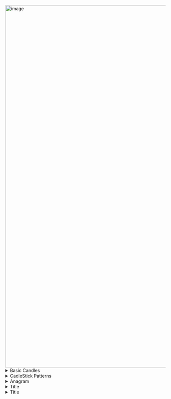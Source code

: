 <img width="1141" alt="image" src="https://user-images.githubusercontent.com/75510135/202055886-a28d54b7-b237-4fee-82bb-6181d9d26c96.png">


<details>
<summary>Basic Candles</summary>
<br>

  <img width="1145" alt="image" src="https://user-images.githubusercontent.com/75510135/201613815-57bb141c-3990-49b7-9a28-4db843da9cfd.png">

  <img width="1101" alt="image" src="https://user-images.githubusercontent.com/75510135/201616936-73ad769f-4ce8-4a82-a1a1-a314f16e4a66.png">
  
  <img width="1145" alt="image" src="https://user-images.githubusercontent.com/75510135/201617244-65a7467d-a8f1-4ce7-baf1-9e04096fa3e1.png">

  <img width="1145" alt="image" src="https://user-images.githubusercontent.com/75510135/201617392-80c2124b-119d-4144-b1de-6740a4a2501a.png">

  - example
  <img width="1145" alt="image" src="https://user-images.githubusercontent.com/75510135/201617680-5a3d797e-10d2-45b7-a978-cb727000fee1.png">

  <img width="1145" alt="image" src="https://user-images.githubusercontent.com/75510135/201617699-9e6552f7-0551-4b7b-b90a-8b994603eedd.png">

  <img width="1145" alt="image" src="https://user-images.githubusercontent.com/75510135/201617961-714fcbe1-bb99-4b25-87ff-8b8c2f4d1c65.png">

  <img width="1145" alt="image" src="https://user-images.githubusercontent.com/75510135/201618556-ff67fa91-4698-4f85-a7ab-580fae4d9a94.png">

  - example
  <img width="1145" alt="image" src="https://user-images.githubusercontent.com/75510135/201618653-03665dc7-1024-4f39-8b82-749f0f930338.png">

  <img width="1145" alt="image" src="https://user-images.githubusercontent.com/75510135/201618989-9bd398df-398f-4852-80d3-894aef73b79f.png">

  <img width="1145" alt="image" src="https://user-images.githubusercontent.com/75510135/201619843-a7c91a24-1d18-4dd0-a2d5-7fd0458e90ab.png">

  <img width="1145" alt="image" src="https://user-images.githubusercontent.com/75510135/201621280-19637973-3a8e-40b5-a9b2-a81d55932e77.png">

  <img width="1145" alt="image" src="https://user-images.githubusercontent.com/75510135/201621469-1baa6e56-2d72-4c15-a6b8-d60305f720c4.png">

  <img width="1145" alt="image" src="https://user-images.githubusercontent.com/75510135/201625851-feed4ebd-56b2-42dc-9589-256acab41daa.png">

 <img width="1145" alt="image" src="https://user-images.githubusercontent.com/75510135/201627011-ad00ee27-e18c-4768-88f5-bcedb3e59b65.png">
  
  <img width="1145" alt="image" src="https://user-images.githubusercontent.com/75510135/201628154-70f2733b-c3a1-4707-b361-58f5c543a70c.png">

  <img width="1145" alt="image" src="https://user-images.githubusercontent.com/75510135/201642527-f38012cc-3bcc-4413-a5a4-d23d84edcc26.png">

  <img width="1145" alt="image" src="https://user-images.githubusercontent.com/75510135/201642739-ff125bb2-6927-49ce-b759-5173b72c490a.png">

  <img width="1145" alt="image" src="https://user-images.githubusercontent.com/75510135/201642996-42880537-6ea9-4fa1-a1f7-c90618b1a4d3.png">

  <img width="1145" alt="image" src="https://user-images.githubusercontent.com/75510135/201647095-ab957ee1-d22f-4a85-96ac-bc990914dd73.png">

  <img width="1145" alt="image" src="https://user-images.githubusercontent.com/75510135/201647210-69ea1679-445e-4b47-99e7-ac63ec64bd4c.png">

  - example
  <img width="1145" alt="image" src="https://user-images.githubusercontent.com/75510135/201647307-b969ab77-4b80-4f69-906b-9a6f66d556bc.png">

  <img width="1145" alt="image" src="https://user-images.githubusercontent.com/75510135/201647326-fb98996c-fd58-4491-bcdf-106020a94cd3.png">

  <img width="1149" alt="image" src="https://user-images.githubusercontent.com/75510135/201667280-668cb153-03a3-4b96-adab-94f95f950fc1.png">

  <img width="1149" alt="image" src="https://user-images.githubusercontent.com/75510135/201667784-37c470f6-c5fb-46ae-bb5f-7d5fbbf7c01c.png">

  <img width="1149" alt="image" src="https://user-images.githubusercontent.com/75510135/201668145-9b025cf6-994a-4e0b-addf-fb48ac7017c6.png">
  
  <img width="1149" alt="image" src="https://user-images.githubusercontent.com/75510135/201668851-8a018715-92a1-4e07-ad54-bf48660191b1.png">

  <img width="1149" alt="image" src="https://user-images.githubusercontent.com/75510135/201669099-5b0f1c0f-b3b8-408c-ae09-b35144e84dac.png">

  <img width="1149" alt="image" src="https://user-images.githubusercontent.com/75510135/201669444-f6634bcb-989b-4643-ad48-01ac6766aa19.png">

  <img width="1149" alt="image" src="https://user-images.githubusercontent.com/75510135/201669544-77d4af78-57a1-44c1-9512-272be32be900.png">

  <img width="1149" alt="image" src="https://user-images.githubusercontent.com/75510135/201670153-e54c43fc-467d-4eb3-a482-d5d0b9c6a261.png">

  <img width="1149" alt="image" src="https://user-images.githubusercontent.com/75510135/201670276-dbf2c8ac-77f1-4795-8c5a-07b874be3c84.png">

  <img width="1149" alt="image" src="https://user-images.githubusercontent.com/75510135/201670357-e5cdd244-bd91-43d8-9b5d-8f8e94877ae1.png">

  <img width="1149" alt="image" src="https://user-images.githubusercontent.com/75510135/201670543-01eb808d-3b13-4c1f-9873-00f0f8417a1c.png">

  <img width="1149" alt="image" src="https://user-images.githubusercontent.com/75510135/201670916-6cecbd3d-cbab-43aa-80f5-560f0cac473d.png">

  <img width="1149" alt="image" src="https://user-images.githubusercontent.com/75510135/201671359-feae7388-c1ee-4619-bad5-61fe54110a0a.png">
  
  <img width="1149" alt="image" src="https://user-images.githubusercontent.com/75510135/201671659-a9b42b81-fdac-4a30-9153-c93239cd3cd1.png">

  <img width="1149" alt="image" src="https://user-images.githubusercontent.com/75510135/201671973-5db7a7c9-98fc-41fd-a7c6-558c6e574bfa.png">

 <img width="1149" alt="image" src="https://user-images.githubusercontent.com/75510135/201672335-450d4823-2231-4161-ae49-d95bf070d23d.png">
  
  
</details>



<details>
<summary>CadleStick Patterns</summary>
<br>

  <img width="1141" alt="image" src="https://user-images.githubusercontent.com/75510135/201684540-fc5b7310-9bcf-469d-bfb7-335fd4789427.png">

  <img width="1097" alt="image" src="https://user-images.githubusercontent.com/75510135/201685061-26f15a19-d6a4-46cd-9471-cdea700bd25b.png">

  <img width="1141" alt="image" src="https://user-images.githubusercontent.com/75510135/201685209-dae44b19-2508-44e4-bbba-c14aac403256.png">

  <img width="1141" alt="image" src="https://user-images.githubusercontent.com/75510135/201685656-ca4cac6c-b8a8-4faa-baf1-1705f43faf4a.png">

  <img width="1141" alt="image" src="https://user-images.githubusercontent.com/75510135/201686665-99888fa8-2da1-438d-adfa-e26906cb95e5.png">

  <img width="1141" alt="image" src="https://user-images.githubusercontent.com/75510135/201687186-aabf3068-b36f-4183-be3f-35e30a0a1eb1.png">

  <img width="1141" alt="image" src="https://user-images.githubusercontent.com/75510135/201687536-b87659d1-beff-47fb-a148-10aa961447b3.png">

  
  <img width="1141" alt="image" src="https://user-images.githubusercontent.com/75510135/201687864-617c82e6-8dea-4aa1-aaef-497561ad3471.png">

  
  <img width="1141" alt="image" src="https://user-images.githubusercontent.com/75510135/201689831-3b72f302-450f-4a08-9c2d-1f4e6ff8dbf9.png">

  <img width="1141" alt="image" src="https://user-images.githubusercontent.com/75510135/201690520-58d2b968-a44e-4ad6-9fa3-6f5d60b9c7ba.png">

  <img width="1141" alt="image" src="https://user-images.githubusercontent.com/75510135/201695037-acd2b1ff-2f8b-4085-9f0c-fef7156a20eb.png">

  <img width="1141" alt="image" src="https://user-images.githubusercontent.com/75510135/201695196-9d2da78d-cc78-4d84-8bfe-ce8f8b626c69.png">

  <img width="1141" alt="image" src="https://user-images.githubusercontent.com/75510135/201695274-f05bbf22-027b-4503-a8cb-7a89a2244891.png">

  <img width="1141" alt="image" src="https://user-images.githubusercontent.com/75510135/201695343-38a8944c-d922-4250-9c27-f340a4671954.png">

  <img width="1141" alt="image" src="https://user-images.githubusercontent.com/75510135/201695388-eaf02f19-ecb1-4088-b30e-6512724c88a5.png">

  <img width="1141" alt="image" src="https://user-images.githubusercontent.com/75510135/201695637-e7b6d7d1-758e-416f-ab0d-6c0e948886d4.png">

  <img width="1141" alt="image" src="https://user-images.githubusercontent.com/75510135/201696192-d33181c6-24e8-41a5-bda5-8b65df640d96.png">

  <img width="1141" alt="image" src="https://user-images.githubusercontent.com/75510135/201696378-03770113-595a-49a2-9fe8-3fba97a26086.png">

  <img width="1141" alt="image" src="https://user-images.githubusercontent.com/75510135/201697029-b38cb477-863b-4664-89ef-5bb735645b1b.png">

  <img width="1141" alt="image" src="https://user-images.githubusercontent.com/75510135/201697614-83b4bfe7-0f3e-42d6-889b-f9cbe4916f88.png">

  <img width="1141" alt="image" src="https://user-images.githubusercontent.com/75510135/201698418-f4e656c1-fb20-442a-90f3-80d7438e46b6.png">

  <img width="1141" alt="image" src="https://user-images.githubusercontent.com/75510135/201698517-89e7b0fe-152f-4da6-a8f5-75a5c203d87b.png">

  <img width="1141" alt="image" src="https://user-images.githubusercontent.com/75510135/201698670-b5d54210-afbd-4e25-8f6c-865e59f042fa.png">

  <img width="1141" alt="image" src="https://user-images.githubusercontent.com/75510135/201698808-4ce76046-9060-42a6-b88f-115b2eb94918.png">

  <img width="1141" alt="image" src="https://user-images.githubusercontent.com/75510135/201698988-b3c9958d-1ab7-4dd6-a220-ddc180afb4ec.png">

  <img width="1141" alt="image" src="https://user-images.githubusercontent.com/75510135/201699036-3ea7aec6-7c62-4600-9beb-edcedcfb7e32.png">

  <img width="1141" alt="image" src="https://user-images.githubusercontent.com/75510135/201699123-1e758249-c139-4aa2-8a2a-df4b00e9f1bb.png">

  <img width="1141" alt="image" src="https://user-images.githubusercontent.com/75510135/201700021-6ea5c77c-4fee-467b-8013-3ae12b0cef17.png">

  
  <img width="1141" alt="image" src="https://user-images.githubusercontent.com/75510135/202051559-361e8ad5-5ee6-4087-b599-008be7a5a813.png">

  <img width="1141" alt="image" src="https://user-images.githubusercontent.com/75510135/202051853-b7cebf6d-e612-45ec-901c-b62427b8fe2b.png">

  <img width="1141" alt="image" src="https://user-images.githubusercontent.com/75510135/202052249-07df747a-5600-470e-9dab-fbf1e7db849b.png">

  <img width="1141" alt="image" src="https://user-images.githubusercontent.com/75510135/202052506-484c5097-fd3e-4cba-a6d4-4b112cc12c96.png">

  <img width="1141" alt="image" src="https://user-images.githubusercontent.com/75510135/202053159-c3d91285-6492-4f7b-8241-49c85023a22a.png">

  <img width="1141" alt="image" src="https://user-images.githubusercontent.com/75510135/202053208-b4c5d560-8162-4f4e-b4c5-29a0d9a9a596.png">

  <img width="1141" alt="image" src="https://user-images.githubusercontent.com/75510135/202053233-05b19e99-426c-4be1-8a53-d4fce68552fb.png">

  <img width="1141" alt="image" src="https://user-images.githubusercontent.com/75510135/202053255-80470eb1-6a38-4ba5-b213-e4d4d5d6a724.png">

  <img width="1141" alt="image" src="https://user-images.githubusercontent.com/75510135/202053282-5373eaf8-a791-4c50-956f-bbc09642c281.png">

  <img width="1141" alt="image" src="https://user-images.githubusercontent.com/75510135/202053383-25bcb015-67e7-4c5f-85be-d3c28828fe4f.png">

  <img width="1141" alt="image" src="https://user-images.githubusercontent.com/75510135/202053489-5e0c8f68-858b-4609-bcd4-b7d081c73daf.png">

  <img width="1141" alt="image" src="https://user-images.githubusercontent.com/75510135/202053664-626f000f-d706-452e-afd7-23d52b1e846b.png">

  <img width="1141" alt="image" src="https://user-images.githubusercontent.com/75510135/202053875-5f85f120-b6e4-4cdd-82e5-bb11848e0a01.png">

  <img width="1141" alt="image" src="https://user-images.githubusercontent.com/75510135/202054156-e52a162f-2c08-4537-9cbd-1a0f48791107.png">

  <img width="1141" alt="image" src="https://user-images.githubusercontent.com/75510135/202054228-d1a8c4d7-b26e-4496-b8eb-f378c16a7858.png">

  <img width="1141" alt="image" src="https://user-images.githubusercontent.com/75510135/202054262-ddd36e11-3001-4c93-87c3-f664552f671c.png">

  <img width="1141" alt="image" src="https://user-images.githubusercontent.com/75510135/202055377-213131aa-b1b7-40a5-bcec-7b324236a4b3.png">

  
</details>


<details>
<summary>Anagram</summary>
<br>

  <img width="1141" alt="image" src="https://user-images.githubusercontent.com/75510135/202056004-f9422ded-f907-4a16-9dff-d835545f2670.png">

   - R/R
  <img width="1141" alt="image" src="https://user-images.githubusercontent.com/75510135/202056461-2e6755ae-5653-4f51-a9df-493313805d47.png">
  
  <img width="1141" alt="image" src="https://user-images.githubusercontent.com/75510135/202057051-47a2476d-08ac-4dd1-a435-31b0397e135d.png">

  <img width="1141" alt="image" src="https://user-images.githubusercontent.com/75510135/202057167-faa1842a-dab4-4e38-b8b8-4c28f92f0b0e.png">

  <img width="1141" alt="image" src="https://user-images.githubusercontent.com/75510135/202057313-a35dd42c-75ac-4e9d-85d4-1d32d22a4ab7.png">

  - If..then , time or price , GET OUT
  <img width="1141" alt="image" src="https://user-images.githubusercontent.com/75510135/202058777-d1b77c3e-add6-405c-b616-5ad2d992e45c.png">

  <img width="1141" alt="image" src="https://user-images.githubusercontent.com/75510135/202059171-80afdaba-413d-41d7-a1da-7fc5d83a2405.png">

  <img width="1141" alt="image" src="https://user-images.githubusercontent.com/75510135/202059365-e22758f1-1058-4d56-afc4-7e1c24f22b1c.png">
  
  - STOPS
  <img width="1141" alt="image" src="https://user-images.githubusercontent.com/75510135/202059848-9ea12703-5216-463e-a0a0-087da8bc2155.png">

  <img width="1141" alt="image" src="https://user-images.githubusercontent.com/75510135/202060136-ec3b8c3b-db07-4446-95ce-23bc11fd61ac.png">
  
  <img width="1141" alt="image" src="https://user-images.githubusercontent.com/75510135/202060234-547d127f-9828-4f28-9a2f-f7fe2d0f0deb.png">

  <img width="1141" alt="image" src="https://user-images.githubusercontent.com/75510135/202060366-a72f4af4-5084-458c-8747-eec769cd0729.png">

  <img width="1141" alt="image" src="https://user-images.githubusercontent.com/75510135/202060655-03ebd39c-c6e7-403e-97d2-85e9d4513044.png">

  - Indecators
  <img width="1141" alt="image" src="https://user-images.githubusercontent.com/75510135/202061293-b71694fd-134b-4d0f-ae24-5a6867f0eebe.png">

  <img width="1141" alt="image" src="https://user-images.githubusercontent.com/75510135/202061307-5ccd475c-667d-4528-a420-b6aecb5befd5.png">

  <img width="1141" alt="image" src="https://user-images.githubusercontent.com/75510135/202061397-3f41a9d4-36bc-497e-9d0c-2cc43454fadd.png">

  
  
  
  
  
</details>


<details>
<summary>Title</summary>
<br>


  
</details>


<details>
<summary>Title</summary>
<br>


  
</details>
